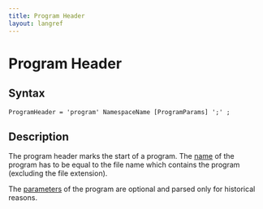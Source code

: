 ```yaml
---
title: Program Header
layout: langref
---
```

# Program Header

## Syntax

```
ProgramHeader = 'program' NamespaceName [ProgramParams] ';' ;
```

## Description

The program header marks the start of a program. The [name](namespacename) of the program
has to be equal to the file name which contains the program (excluding the file extension).

The [parameters](programparams) of the program are optional and parsed only for historical reasons.